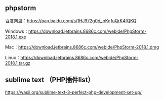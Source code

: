 ## phpstorm
百度网盘：https://pan.baidu.com/s/1HJ972g0d_pKqfuQrK4fQKQ

Windows：https://download.jetbrains.8686c.com/webide/PhpStorm-2018.1.exe

Mac：https://download.jetbrains.8686c.com/webide/PhpStorm-2018.1.dmg

Linux：https://download.jetbrains.8686c.com/webide/PhpStorm-2018.1.tar.gz


## sublime text （PHP插件list）
https://wasil.org/sublime-text-3-perfect-php-development-set-up/


